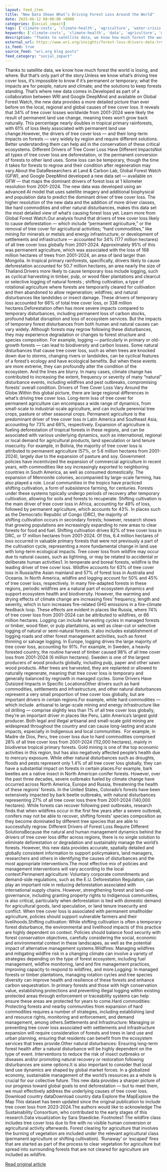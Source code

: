 ```yaml
---
layout: feed_item
title: "New Data Shows What’s Driving Forest Loss Around the World"
date: 2025-06-12 08:00:00 +0000
categories: [social_impact]
tags: ['climate-costs', 'climate-health', 'agriculture', 'water-crisis', 'economic-impacts', 'australia', 'drought', 'extreme-weather', 'flooding', 'urgent']
keywords: ['climate-costs', 'climate-health', 'data', 'agriculture', 'water-crisis', 'what', 'shows', 'economic-impacts']
description: "Thanks to satellite data, we know how much forest the world is losing, and where"
external_url: https://www.wri.org/insights/forest-loss-drivers-data-trends
is_feed: true
source_feed: "wri.org blog posts"
feed_category: "social_impact"
---
```


Thanks to satellite data, we know how much forest the world is losing, and where. But that’s only part of the story.Unless we know what’s driving tree cover loss, it’s impossible to know if it’s permanent or temporary; what the impacts are for people, nature and climate; and the solutions to keep forests standing. That’s where new data comes in.Developed as part of a collaboration between WRI and Google DeepMind and available on Global Forest Watch, the new data provides a more detailed picture than ever before on the local, regional and global causes of tree cover loss. It reveals that 34% of tree cover losses worldwide from 2001-2024 were likely the result of permanent land use change, meaning trees won’t grow back naturally. This percentage nearly doubles in tropical primary rainforests, with 61% of loss likely associated with permanent land use change.However, the drivers of tree cover loss — and their long-term impacts on forests — vary widely by region and require different solutions. Better understanding them can help aid in the conservation of these critical ecosystems. Different Drivers of Tree Cover Loss Have Different ImpactsNot all types of tree cover loss are deforestation, or the permanent conversion of forests to other land uses. Some loss can be temporary, though the time it takes for forests to regrow and their condition after regeneration may vary.About the DataResearchers at Land &amp; Carbon Lab, Global Forest Watch (GFW), and Google DeepMind developed a new data set — available on GFW — that maps the dominant drivers of forest loss at 1 kilometer resolution from 2001-2024. The new data was developed using an advanced AI model that uses satellite imagery and additional biophysical and population data to predict the dominant driver of tree cover loss. The higher resolution of the new data and the addition of more driver classes, like hard commodities and other natural disturbances, makes this data set the most detailed view of what’s causing forest loss yet. Learn more from Global Forest Watch.Our analysis found that drivers of tree cover loss likely to cause deforestation — which include “permanent agriculture,” or the removal of tree cover for agricultural activities; “hard commodities,” like mining for minerals or metals and energy infrastructure; or development of settlements and infrastructure — accounted for 34% (177 million hectares) of all tree cover loss globally from 2001-2024. Approximately 95% of this was permanent agriculture, which was associated with the loss of 168 million hectares of trees from 2001-2024, an area of land larger than Mongolia. In tropical primary rainforests, specifically, drivers likely to cause deforestation accounted for 50.7 million hectares, an area nearly the size of Thailand.Drivers more likely to cause temporary loss include logging, such as cyclical harvesting in timber, pulp, or wood fiber plantations and clearcut or selective logging of natural forests ; shifting cultivation, a type of rotational agriculture where forests are temporarily cleared for cultivation and then abandoned to allow regeneration; wildfires; and natural disturbances like landslides or insect damage. These drivers of temporary loss accounted for 66% of total tree cover loss, or 338 million hectares.Deforestation often has more severe impacts compared to temporary disturbances, including permanent loss of carbon stocks, profound habitat disruption and loss of ecosystem services. But the impacts of temporary forest disturbances from both human and natural causes can vary widely. Although forests may regrow following these disturbances, they may experience degradation or changes to forest structure and species composition. For example, logging — particularly in primary or old-growth forests — can lead to biodiversity and carbon losses. Some natural disturbances that cause tree cover loss, such as when trees are knocked down due to storms, changing rivers or landslides, can be cyclical features of a forest’s ecology and have ecological benefits. But when these events are more extreme, they can profoundly alter the condition of the ecosystem.&nbsp;And the lines are blurry. In many cases, climate change has contributed to increasing the extent, frequency or severity of many “natural” disturbance events, including wildfires and pest outbreaks, compromising forests’ overall condition. Drivers of Tree Cover Loss Vary Around the Globe.Within this global picture, there are large regional differences in what’s driving tree cover loss. Long-term loss of tree cover for permanent&nbsp;agriculture can encompass a wide range of dynamics, from small-scale to industrial-scale agriculture, and can include perennial tree crops, pasture or other seasonal crops. Permanent agriculture is the predominant driver of tree cover loss in Latin America and Southeast Asia, accounting for 73% and 66%, respectively. Expansion of agriculture is fueling deforestation of tropical forests in these regions, and can be associated with various underlying dynamics, such as international, regional or local demand for agricultural products, land speculation or land tenure insecurity. For example, in Bolivia, the majority of tree cover loss is attributed to permanent&nbsp;agriculture (57%, or 5.6 million hectares from 2001-2024), largely due to the expansion of pasture and soy. Government policies have incentivized the expansion of commercial agriculture in recent years, with commodities like soy increasingly exported to neighboring countries in South America, as well as consumed domestically. The expansion of Mennonite colonies, accompanied by large-scale farming, has also played a role. Local communities in the tropics have practiced shifting&nbsp;cultivation, a form of subsistence farming, for centuries. Forests under these systems typically undergo periods of recovery after temporary cultivation, allowing for soils and forests to recuperate. Shifting cultivation is the main driver of tree cover loss in Africa, accounting for 49% of loss, followed by permanent&nbsp;agriculture, which accounts for 43%. In places such as the Democratic Republic of Congo (DRC), the majority of shifting&nbsp;cultivation occurs in secondary forests; however, research shows that growing populations are increasingly expanding to new areas to clear forests for food and fuel. Shifting cultivation drives 82% of tree cover loss in DRC, or 17 million hectares from 2001-2024. Of this, 6.4 million hectares of loss occurred in valuable primary forests that were not previously a part of the cultivation cycle, representing a more fundamental change in land use with long-term ecological impacts. Tree cover loss from wildfire may occur due to natural causes, such as lightning, or may be related to accidental or deliberate human activities1. In temperate and boreal forests, wildfire is the leading driver of tree cover loss. Wildfire accounts for 63% of tree cover loss in Russia/the Asian mainland and 57% of forest loss in Australia and Oceania. In North America, wildfire and logging account for 50% and 45% of tree cover loss, respectively. In many fire-adapted forests in these regions, periodic wildfires are a natural part of ecosystem dynamics and support ecosystem health and biodiversity. However, the warming and drying effects of climate change are increasing fires’ frequency, length and severity, which in turn increases fire-related GHG emissions in a fire-climate feedback loop. These effects are evident in places like Russia, where 74% of tree cover loss from 2001-2024 can be attributed to wildfires, or 66 million hectares. Logging can include harvesting cycles in managed forests or timber, wood fiber, or pulp plantations, as well as clear-cut or selective logging of natural or semi-natural forests. It also includes establishment of logging roads and other forest management activities, such as forest thinning or salvage logging. In Europe, logging drives the large majority of tree cover loss, accounting for 91%. For example, in Sweden, a heavily forested country, the routine harvest of timber caused 98% of all tree cover loss from 2001-2024 (6 million hectares). Sweden is one of the largest producers of wood products globally, including pulp, paper and other sawn wood products. After trees are harvested, they are replanted or allowed to naturally regenerate, meaning that tree cover loss is temporary and generally balanced by regrowth in managed cycles. Some Drivers Have Outsized Impacts in Specific LocationsOther drivers such as hard commodities, settlements and infrastructure, and other natural disturbances represent a very small proportion of tree cover loss globally, but are important drivers in certain regions.For example, while hard commodities — which include&nbsp; artisanal to large-scale mining and energy infrastructure like oil drilling — comprise slightly less than 1% of all tree cover loss globally, they’re an important driver in places like Peru, Latin America’s largest gold producer. Both legal and illegal artisanal and small-scale gold mining are widespread throughout the country and can cause long-lasting and acute impacts, especially in Indigenous and local communities. &nbsp;For example, in Madre de Dios, Peru, tree cover loss due to hard commodities comprised 28% of all tree cover loss from 2001-2024 (112,000 hectares), mainly in biodiverse tropical primary forests. Gold mining is one of the top economic activities in this region, but has also negatively affected people’s health due to mercury exposure. While other natural disturbances such as droughts, floods and pests represent only 1.4% of all tree cover loss globally, they can have a substantial impact on forests in certain places.For example, bark beetles are a native insect in North American conifer forests. However, over the past three decades, severe outbreaks fueled by climate change have occurred across North America, Europe and Russia, threatening the health of these regions’ forests. In the United States, Colorado’s forests have been extensively impacted by bark beetle outbreaks, with natural disturbances representing 27% of all tree cover loss there from 2001-2024 (140,000 hectares). While forests can recover following pest outbreaks, research finds that when wildfires occur in the first few years after a severe outbreak, conifers may not be able to recover, shifting forests’ species composition as they become dominated by different tree species that are able to successfully regrow. Different Drivers of Forest Loss Require Different SolutionsBecause the natural and human management dynamics behind the drivers of tree cover loss differ across regions, there is no single solution to eliminate deforestation or degradation and sustainably manage the world’s forests. However, this new data provides accurate, spatially detailed and globally consistent information to support policymakers, land managers, researchers and others in identifying the causes of disturbances and the most appropriate interventions.The most effective mix of policies and management interventions will vary according to the local context:Permanent agriculture: Voluntary corporate commitments and demand-side regulations, such as the E.U. Deforestation Regulation, can play an important role in reducing deforestation associated with international supply chains. However, strengthening forest and land-use governance, including granting property rights to Indigenous communities, is also critical, particularly when deforestation is tied with domestic demand for agricultural goods, land speculation, or land tenure insecurity and conflict. When tree cover loss is associated with permanent smallholder agriculture, policies should support vulnerable farmers and their livelihoods.Shifting cultivation: While shifting cultivation is often a temporary forest disturbance, the environmental and livelihood impacts of this practice are highly dependent on context. Policies should balance food security with forest conservation objectives, carefully considering the social, economic and environmental context in these landscapes, as well as the potential impact of alternative management systems.Wildfires: Managing wildfires and mitigating wildfire risk in a changing climate can involve a variety of strategies depending on the type of forest ecosystem, including fuel management, wildfire monitoring, land and fire management practices, improving capacity to respond to wildfires, and more.Logging: In managed forests or timber plantations, managing rotation cycles and tree species diversity can improve health and resilience of these forests and enhance carbon sequestration. In primary forests and those with high conservation value, establishing protections and preventing illegal logging within existing protected areas through enforcement or traceability systems can help ensure these areas are protected for years to come.Hard commodities: Protecting forests and nearby communities from expansion of hard commodities requires a number of strategies, including establishing land and resource rights, monitoring and enforcement, and demand management, among others.Settlements and Infrastructure: Managing or preventing tree cover loss associated with settlements and infrastructure expansion will require consideration of forests and trees in land use and urban planning, ensuring that residents can benefit from the ecosystem services that trees provide.Other natural disturbances: Ensuring long-term forest health after a natural disturbance will be highly dependent on the type of event. Interventions to reduce the risk of insect outbreaks or diseases and/or promoting natural recovery or restoration following disturbances are some options.It is also important to consider that local land use dynamics are shaped by global market forces. In a globalized economy, sustainable management of the world’s resources as a whole&nbsp;is crucial for our collective future. This new data provides a sharper picture of our progress toward global goals to end deforestation — but to meet them, we must effectively address the underlying causes of tree cover loss. Download country dataDownload country data Explore the MapExplore the Map This dataset has been updated since the original publication to include tree cover loss from 2023-2024.The authors would like to acknowledge The Sustainability Consortium, who contributed to the early stages of this research.Data visualization by Sara Staedicke.&nbsp;Footnotes1 The wildfire class includes tree cover loss due to fire with no visible human conversion or agricultural activity afterwards. Forest clearing for agriculture that involves the burning of vegetation are included under the relevant agricultural class (permanent agriculture or shifting cultivation). ‘Runaway’ or ‘escaped’ fires that are started as part of the process to clear vegetation for agriculture but spread into surrounding forests that are not cleared for agriculture are included as wildfire.

[Read original article](https://www.wri.org/insights/forest-loss-drivers-data-trends)
